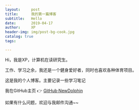 ```yaml
---
layout:     post
title:      我的第一篇博客
subtitle:   Hello
date:       2019-04-17
author:     XP
header-img: img/post-bg-cook.jpg
catalog: true
tags:

---
```


Hi，我是XP，计算机在读研究生。

工作、学习之余，我还是一个健身爱好者，同时也喜欢各种体育项目。

这是我的个人博客。主要记录一些学习笔记

我在GitHub主页 👉  [GitHub·NewDolphin](https://github.com/NewDolphin)

如果有什么问题，欢迎与我邮件沟通~~
